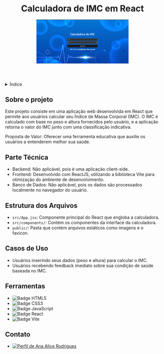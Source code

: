 <!DOCTYPE html>
<html lang="pt-br">
<head>
    <meta charset="UTF-8">
    <meta name="viewport" content="width=device-width, initial-scale=1.0">
    <meta name="description" content="Calculadora de IMC desenvolvida em React para avaliar e educar usuários sobre seu nível de saúde baseado no IMC.">
    <meta name="keywords" content="IMC, saúde, React, calculadora">
    <meta name="author" content="Ana Alice Rodrigues">
    <link rel="icon" type="image/svg+xml" href="favicon.svg">
    <link href="https://fonts.googleapis.com/css2?family=Cabin:wght@400;700&display=swap" rel="stylesheet">
</head>
<body>

<header>
    <h1>Calculadora de IMC em React</h1>
    <img src="./public/img/imc.png" alt="Logo da Calculadora de IMC" width="300" height="auto">
</header>

<details>
    <summary>Índice</summary>
    <ol>
        <li><a href="#sobre-o-projeto">Sobre o projeto</a></li>
        <li><a href="#parte-tecnica">Parte Técnica</a></li>
        <li><a href="#estrutura-dos-arquivos">Estrutura dos Arquivos</a></li>
        <li><a href="#casos-de-uso">Casos de Uso</a></li>
        <li><a href="#ferramentas">Ferramentas</a></li>
        <li><a href="#contato">Contato</a></li>
    </ol>
</details>

<section id="sobre-o-projeto">
    <h2>Sobre o projeto</h2>
    <p>
        Este projeto consiste em uma aplicação web desenvolvida em React que permite aos usuários calcular seu Índice de Massa Corporal (IMC). O IMC é calculado com base no peso e altura fornecidos pelo usuário, e a aplicação retorna o valor do IMC junto com uma classificação indicativa.
    </p>
    <p>
        Proposta de Valor: Oferecer uma ferramenta educativa que auxilie os usuários a entenderem melhor sua saúde.
    </p>
</section>

<section id="parte-tecnica">
    <h2>Parte Técnica</h2>
    <ul>
        <li>Backend: Não aplicável, pois é uma aplicação client-side.</li>
        <li>Frontend: Desenvolvido com ReactJS, utilizando a biblioteca Vite para otimização do ambiente de desenvolvimento.</li>
        <li>Banco de Dados: Não aplicável, pois os dados são processados localmente no navegador do usuário.</li>
    </ul>
</section>

<section id="estrutura-dos-arquivos">
    <h2>Estrutura dos Arquivos</h2>
    <ul>
        <li><code>src/App.jsx</code>: Componente principal do React que engloba a calculadora.</li>
        <li><code>src/components/</code>: Contém os componentes da interface da calculadora.</li>
        <li><code>public/</code>: Pasta que contém arquivos estáticos como imagens e o favicon.</li>
    </ul>
</section>

<section id="casos-de-uso">
    <h2>Casos de Uso</h2>
    <ul>
      <li>Usuários inserindo seus dados (peso e altura) para calcular o IMC.</li>
      <li>Usuários recebendo feedback imediato sobre sua condição de saúde baseada no IMC.</li>
    </ul>
</section>

<section id="ferramentas">
    <h2>Ferramentas</h2>
    <ul>
        <li><img src="https://img.shields.io/badge/HTML-239120?style=for-the-badge&logo=html5&logoColor=white" alt="Badge HTML5"></li>
        <li><img src="https://img.shields.io/badge/CSS3-1572B6?style=for-the-badge&logo=css3&logoColor=white" alt="Badge CSS3"></li>
        <li><img src="https://img.shields.io/badge/JavaScript-F7DF1E?style=for-the-badge&logo=javascript&logoColor=black" alt="Badge JavaScript"></li>
        <li><img src="https://img.shields.io/badge/React-61DAFB?style=for-the-badge&logo=react&logoColor=black" alt="Badge React"></li>
        <li><img src="https://img.shields.io/badge/Vite-B73BFE?style=for-the-badge&logo=vite&logoColor=white" alt="Badge Vite"></li>
    </ul>
</section>

<section id="contato">
    <h2>Contato</h2>
    <ul>
        <li><a href="https://linktr.ee/anaeanali5" target="_blank"><img src="https://img.shields.io/badge/Ana_Alice_Rodrigues-blue?style=for-the-badge" alt="Perfil de Ana Alice Rodrigues"></a></li>
    </ul>
</section>

</body>
</html>
